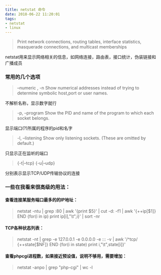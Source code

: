 ```yaml
---
title: netstat 命令
date: 2018-06-22 11:20:01
tags:
- netstat
- linux
---
```


> Print network connections, routing tables, interface statistics,
> masquerade connections, and multicast memberships

netstat用来显示网络相关的信息，如网络连接，路由表，接口统计，伪装链接和广播成员
<!-- more -->
 

### 常用的几个选项

> –numeric , -n Show numerical addresses instead of trying to determine
> symbolic host,port or user names.

不解析名称，显示数字就行

 

> -p, –program Show the PID and name of the program to which each socket belongs.

显示端口(?)所属的程序的pid和名字

 

> -l, –listening Show only listening sockets. (These are omitted by default.)

只显示正在监听的端口

 

> {-t|–tcp} {-u|–udp}

分别表示显示TCP/UDP传输协议的连接

 

### 一些在我看来很高级的用法：

#### 查看连接某服务端口最多的的IP地址：

> netstat -ntu | grep :80 | awk '{print $5}' | cut -d: -f1 | awk
> '{++ip[$1]} END {for(i in ip) print ip[i],"\t",i}' | sort -nr

#### TCP各种状态列表：

> netstat -nt | grep -e 127.0.0.1 -e 0.0.0.0 -e ::: -v | awk '/^tcp/
> {++state[$NF]} END {for(i in state) print i,"\t",state[i]}'

#### 查看phpcgi进程数，如果接近预设值，说明不够用，需要增加：

> netstat -anpo | grep "php-cgi" | wc -l